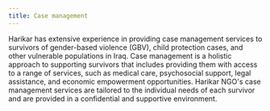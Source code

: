 ```yaml
---
title: Case management
---
```


Harikar has extensive experience in providing case management services to survivors of gender-based violence (GBV), child protection cases, and other vulnerable populations in Iraq. Case management is a holistic approach to supporting survivors that includes providing them with access to a range of services, such as medical care, psychosocial support, legal assistance, and economic empowerment opportunities. Harikar NGO's case management services are tailored to the individual needs of each survivor and are provided in a confidential and supportive environment.